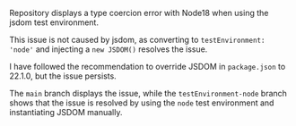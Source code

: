 Repository displays a type coercion error with Node18 when using the jsdom test environment.

This issue is not caused by jsdom, as converting to `testEnvironment: 'node'` and injecting a `new JSDOM()` resolves the
issue.

I have followed the recommendation to override JSDOM in `package.json` to 22.1.0, but the issue persists.

The `main` branch displays the issue, while the `testEnvironment-node` branch shows that the issue is resolved by using
the `node` test environment and instantiating JSDOM manually.
